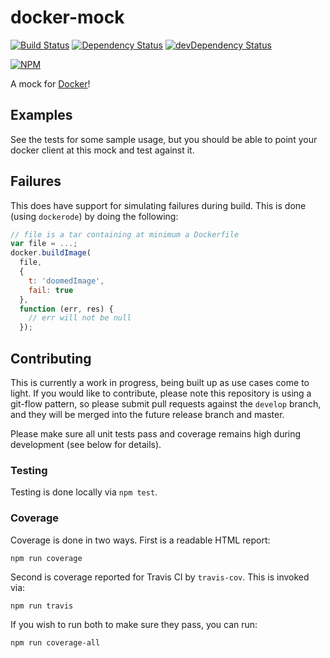 # docker-mock 


[![Build Status](https://travis-ci.org/Runnable/docker-mock.svg?branch=master)](https://travis-ci.org/Runnable/docker-mock) [![Dependency Status](https://david-dm.org/Runnable/docker-mock.svg)](https://david-dm.org/Runnable/docker-mock) [![devDependency Status](https://david-dm.org/Runnable/docker-mock/dev-status.svg)](https://david-dm.org/Runnable/docker-mock#info=devDependencies)

[![NPM](https://nodei.co/npm/docker-mock.png?compact=true)](https://nodei.co/npm/docker-mock/)

A mock for [Docker](http://docker.io)!

## Examples

See the tests for some sample usage, but you should be able to point your docker client at this mock and test against it.

## Failures

This does have support for simulating failures during build. This is done (using `dockerode`) by doing the following:

```javascript
// file is a tar containing at minimum a Dockerfile
var file = ...;
docker.buildImage(
  file,
  {
    t: 'doomedImage',
    fail: true
  },
  function (err, res) {
    // err will not be null
  });
```

## Contributing

This is currently a work in progress, being built up as use cases come to light. If you would like to contribute, please note this repository is using a git-flow pattern, so please submit pull requests against the `develop` branch, and they will be merged into the future release branch and master.

Please make sure all unit tests pass and coverage remains high during development (see below for details).

### Testing

Testing is done locally via `npm test`.

### Coverage

Coverage is done in two ways. First is a readable HTML report:

`npm run coverage`

Second is coverage reported for Travis CI by `travis-cov`. This is invoked via:

`npm run travis`

If you wish to run both to make sure they pass, you can run:

`npm run coverage-all`
